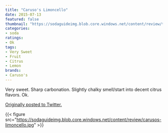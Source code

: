 ```yaml
---
title: "Caruso's Limoncello"
date: 2015-07-13
featured: false
thumbnail: "https://sodaguideimg.blob.core.windows.net/content/review/thumbs/carusos-limoncello.jpg"
categories:
- soda
ratings:
- Ok
tags:
- Very Sweet
- Fruit
- Citrus
- Lemon
brands:
- Caruso's
---
```


Very sweet. Sharp carbonation. Slightly chalky smell/start into decent citrus flavors. Ok.

[Originally posted to Twitter.](https://twitter.com/Cavorter/status/620632534427111424)

{{< figure src="https://sodaguideimg.blob.core.windows.net/content/review/carusos-limoncello.jpg" >}}

